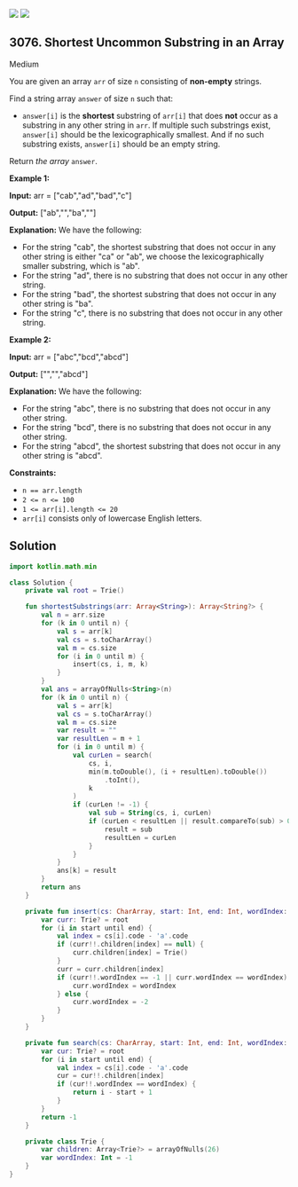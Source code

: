 [![](https://img.shields.io/github/stars/javadev/LeetCode-in-Kotlin?label=Stars&style=flat-square)](https://github.com/javadev/LeetCode-in-Kotlin)
[![](https://img.shields.io/github/forks/javadev/LeetCode-in-Kotlin?label=Fork%20me%20on%20GitHub%20&style=flat-square)](https://github.com/javadev/LeetCode-in-Kotlin/fork)

## 3076\. Shortest Uncommon Substring in an Array

Medium

You are given an array `arr` of size `n` consisting of **non-empty** strings.

Find a string array `answer` of size `n` such that:

*   `answer[i]` is the **shortest** substring of `arr[i]` that does **not** occur as a substring in any other string in `arr`. If multiple such substrings exist, `answer[i]` should be the lexicographically smallest. And if no such substring exists, `answer[i]` should be an empty string.

Return _the array_ `answer`.

**Example 1:**

**Input:** arr = ["cab","ad","bad","c"]

**Output:** ["ab","","ba",""]

**Explanation:** We have the following: 
- For the string "cab", the shortest substring that does not occur in any other string is either "ca" or "ab", we choose the lexicographically smaller substring, which is "ab". 
- For the string "ad", there is no substring that does not occur in any other string. 
- For the string "bad", the shortest substring that does not occur in any other string is "ba". 
- For the string "c", there is no substring that does not occur in any other string.

**Example 2:**

**Input:** arr = ["abc","bcd","abcd"]

**Output:** ["","","abcd"]

**Explanation:** We have the following: 
- For the string "abc", there is no substring that does not occur in any other string. 
- For the string "bcd", there is no substring that does not occur in any other string. 
- For the string "abcd", the shortest substring that does not occur in any other string is "abcd".

**Constraints:**

*   `n == arr.length`
*   `2 <= n <= 100`
*   `1 <= arr[i].length <= 20`
*   `arr[i]` consists only of lowercase English letters.

## Solution

```kotlin
import kotlin.math.min

class Solution {
    private val root = Trie()

    fun shortestSubstrings(arr: Array<String>): Array<String?> {
        val n = arr.size
        for (k in 0 until n) {
            val s = arr[k]
            val cs = s.toCharArray()
            val m = cs.size
            for (i in 0 until m) {
                insert(cs, i, m, k)
            }
        }
        val ans = arrayOfNulls<String>(n)
        for (k in 0 until n) {
            val s = arr[k]
            val cs = s.toCharArray()
            val m = cs.size
            var result = ""
            var resultLen = m + 1
            for (i in 0 until m) {
                val curLen = search(
                    cs, i,
                    min(m.toDouble(), (i + resultLen).toDouble())
                        .toInt(),
                    k
                )
                if (curLen != -1) {
                    val sub = String(cs, i, curLen)
                    if (curLen < resultLen || result.compareTo(sub) > 0) {
                        result = sub
                        resultLen = curLen
                    }
                }
            }
            ans[k] = result
        }
        return ans
    }

    private fun insert(cs: CharArray, start: Int, end: Int, wordIndex: Int) {
        var curr: Trie? = root
        for (i in start until end) {
            val index = cs[i].code - 'a'.code
            if (curr!!.children[index] == null) {
                curr.children[index] = Trie()
            }
            curr = curr.children[index]
            if (curr!!.wordIndex == -1 || curr.wordIndex == wordIndex) {
                curr.wordIndex = wordIndex
            } else {
                curr.wordIndex = -2
            }
        }
    }

    private fun search(cs: CharArray, start: Int, end: Int, wordIndex: Int): Int {
        var cur: Trie? = root
        for (i in start until end) {
            val index = cs[i].code - 'a'.code
            cur = cur!!.children[index]
            if (cur!!.wordIndex == wordIndex) {
                return i - start + 1
            }
        }
        return -1
    }

    private class Trie {
        var children: Array<Trie?> = arrayOfNulls(26)
        var wordIndex: Int = -1
    }
}
```